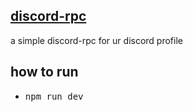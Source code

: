 ## [discord-rpc](https://github.com/ScoobyDoo1337/Discord-RPC)

a simple discord-rpc for ur discord profile

## how to run

- <kbd>npm run dev</kbd>